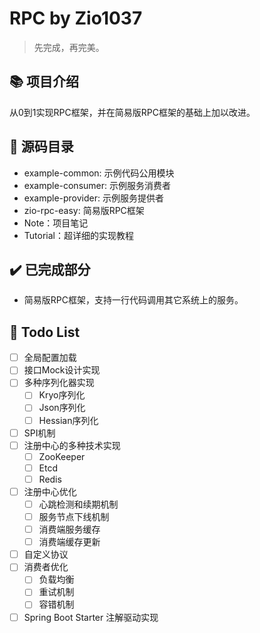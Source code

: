 # RPC by Zio1037

>   先完成，再完美。  



## :books: 项目介绍

从0到1实现RPC框架，并在简易版RPC框架的基础上加以改进。

  

## :speech_balloon: 源码目录

- example-common: 示例代码公用模块
- example-consumer: 示例服务消费者
- example-provider: 示例服务提供者
- zio-rpc-easy: 简易版RPC框架
- Note：项目笔记
- Tutorial：超详细的实现教程

  

## :heavy_check_mark: 已完成部分

-   简易版RPC框架，支持一行代码调用其它系统上的服务。

  

## :pencil: Todo List

-   [ ] 全局配置加载
-   [ ] 接口Mock设计实现
-   [ ] 多种序列化器实现
    -   [ ] Kryo序列化
    -   [ ] Json序列化
    -   [ ] Hessian序列化
-   [ ] SPI机制
-   [ ] 注册中心的多种技术实现
    -   [ ] ZooKeeper
    -   [ ] Etcd
    -   [ ] Redis
-   [ ] 注册中心优化
    -   [ ] 心跳检测和续期机制
    -   [ ] 服务节点下线机制
    -   [ ] 消费端服务缓存
    -   [ ] 消费端缓存更新
-   [ ] 自定义协议
-   [ ] 消费者优化
    -   [ ] 负载均衡
    -   [ ] 重试机制
    -   [ ] 容错机制
-   [ ] Spring Boot Starter 注解驱动实现  